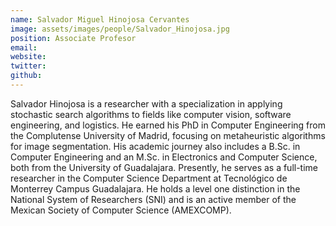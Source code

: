 ```yaml
---
name: Salvador Miguel Hinojosa Cervantes
image: assets/images/people/Salvador_Hinojosa.jpg
position: Associate Profesor
email: 
website: 
twitter: 
github: 
---
```


Salvador Hinojosa is a researcher with a specialization in applying stochastic search algorithms to fields like computer vision, software engineering, and logistics. He earned his PhD in Computer Engineering from the Complutense University of Madrid, focusing on metaheuristic algorithms for image segmentation. His academic journey also includes a B.Sc. in Computer Engineering and an M.Sc. in Electronics and Computer Science, both from the University of Guadalajara. Presently, he serves as a full-time researcher in the Computer Science Department at Tecnológico de Monterrey Campus Guadalajara. He holds a level one distinction in the National System of Researchers (SNI) and is an active member of the Mexican Society of Computer Science (AMEXCOMP).
